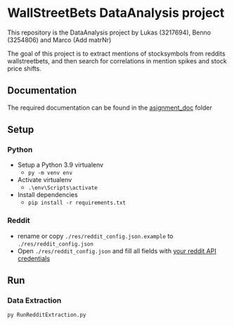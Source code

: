# WallStreetBets DataAnalysis project

This repository is the DataAnalysis project by Lukas (3217694), Benno (3254806) and Marco (Add matrNr)

The goal of this project is to extract mentions of stocksymbols from reddits wallstreetbets, and then search for 
correlations in mention spikes and stock price shifts.

## Documentation
The required documentation can be found in the [asignment_doc](assignment_doc/introduction.md) folder

## Setup
### Python
* Setup a Python 3.9 virtualenv
    * ```py -m venv env```
* Activate virtualenv
    * ```.\env\Scripts\activate```
* Install dependencies
    * ```pip install -r requirements.txt```
### Reddit
* rename or copy ``./res/reddit_config.json.example`` to ``./res/reddit_config.json``
* Open ``./res/reddit_config.json`` and fill all fields with [your reddit API credentials](https://old.reddit.com/prefs/apps)

## Run
### Data Extraction
```py RunRedditExtraction.py```